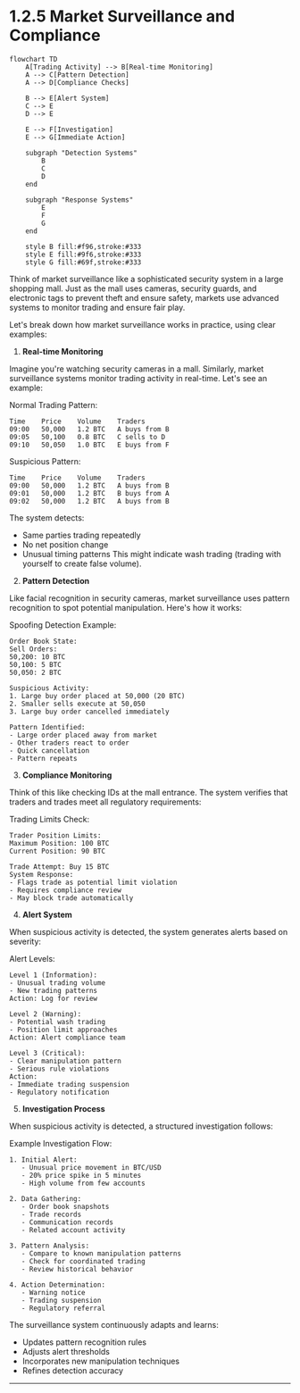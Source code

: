 # 1.2.5 Market Surveillance and Compliance

```mermaid
flowchart TD
    A[Trading Activity] --> B[Real-time Monitoring]
    A --> C[Pattern Detection]
    A --> D[Compliance Checks]
    
    B --> E[Alert System]
    C --> E
    D --> E
    
    E --> F[Investigation]
    E --> G[Immediate Action]
    
    subgraph "Detection Systems"
        B
        C
        D
    end
    
    subgraph "Response Systems"
        E
        F
        G
    end
    
    style B fill:#f96,stroke:#333
    style E fill:#9f6,stroke:#333
    style G fill:#69f,stroke:#333
```

Think of market surveillance like a sophisticated security system in a large shopping mall. Just as the mall uses cameras, security guards, and electronic tags to prevent theft and ensure safety, markets use advanced systems to monitor trading and ensure fair play.

Let's break down how market surveillance works in practice, using clear examples:

1. **Real-time Monitoring**

Imagine you're watching security cameras in a mall. Similarly, market surveillance systems monitor trading activity in real-time. Let's see an example:

Normal Trading Pattern:

```
Time    Price    Volume    Traders
09:00   50,000   1.2 BTC   A buys from B
09:05   50,100   0.8 BTC   C sells to D
09:10   50,050   1.0 BTC   E buys from F
```

Suspicious Pattern:

```
Time    Price    Volume    Traders
09:00   50,000   1.2 BTC   A buys from B
09:01   50,000   1.2 BTC   B buys from A
09:02   50,000   1.2 BTC   A buys from B
```

The system detects:

* Same parties trading repeatedly
* No net position change
* Unusual timing patterns This might indicate wash trading (trading with yourself to create false volume).

2. **Pattern Detection**

Like facial recognition in security cameras, market surveillance uses pattern recognition to spot potential manipulation. Here's how it works:

Spoofing Detection Example:

```
Order Book State:
Sell Orders:
50,200: 10 BTC
50,100: 5 BTC
50,050: 2 BTC

Suspicious Activity:
1. Large buy order placed at 50,000 (20 BTC)
2. Smaller sells execute at 50,050
3. Large buy order cancelled immediately

Pattern Identified:
- Large order placed away from market
- Other traders react to order
- Quick cancellation
- Pattern repeats
```

3. **Compliance Monitoring**

Think of this like checking IDs at the mall entrance. The system verifies that traders and trades meet all regulatory requirements:

Trading Limits Check:

```
Trader Position Limits:
Maximum Position: 100 BTC
Current Position: 90 BTC

Trade Attempt: Buy 15 BTC
System Response: 
- Flags trade as potential limit violation
- Requires compliance review
- May block trade automatically
```

4. **Alert System**

When suspicious activity is detected, the system generates alerts based on severity:

Alert Levels:

```
Level 1 (Information):
- Unusual trading volume
- New trading patterns
Action: Log for review

Level 2 (Warning):
- Potential wash trading
- Position limit approaches
Action: Alert compliance team

Level 3 (Critical):
- Clear manipulation pattern
- Serious rule violations
Action: 
- Immediate trading suspension
- Regulatory notification
```

5. **Investigation Process**

When suspicious activity is detected, a structured investigation follows:

Example Investigation Flow:

```
1. Initial Alert:
   - Unusual price movement in BTC/USD
   - 20% price spike in 5 minutes
   - High volume from few accounts

2. Data Gathering:
   - Order book snapshots
   - Trade records
   - Communication records
   - Related account activity

3. Pattern Analysis:
   - Compare to known manipulation patterns
   - Check for coordinated trading
   - Review historical behavior

4. Action Determination:
   - Warning notice
   - Trading suspension
   - Regulatory referral
```

The surveillance system continuously adapts and learns:

* Updates pattern recognition rules
* Adjusts alert thresholds
* Incorporates new manipulation techniques
* Refines detection accuracy

***



